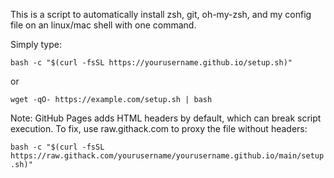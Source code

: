 This is a script to automatically install zsh, git, oh-my-zsh, and my config file on an linux/mac shell with one command. 

Simply type:

`bash -c "$(curl -fsSL https://yourusername.github.io/setup.sh)"`

or 

`wget -qO- https://example.com/setup.sh | bash`

Note: GitHub Pages adds HTML headers by default, which can break script execution. To fix, use raw.githack.com to proxy the file without headers:

`bash -c "$(curl -fsSL https://raw.githack.com/yourusername/yourusername.github.io/main/setup.sh)"`
